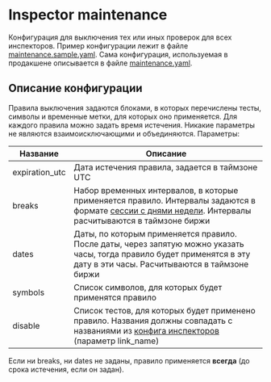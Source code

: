 # Inspector maintenance

Конфигурация для выключения тех или иных проверок для всех инспекторов. Пример конфигурации лежит в файле [maintenance.sample.yaml](https://xgit.tradingview.com/amerzlenko/inspector-maintenance/blob/master/maintenance.sample.yaml). Сама конфигурация, используемая в продакшене описывается в файле [maintenance.yaml](https://xgit.tradingview.com/amerzlenko/inspector-maintenance/blob/master/maintenance.yaml).

## Описание конфигурации

Правила выключения задаются блоками, в которых перечислены тесты, символы и временные метки, для которых оно применяется. Для каждого правила можно задать время истечения. Никакие параметры не являются взаимоисключающими и объединяются.
Параметры:

|Название|Описание|
|----|----|
|expiration_utc|Дата истечения правила, задается в таймзоне UTC|
|breaks|Набор временных интервалов, в которые применяется правило. Интервалы задаются в формате [сессии с днями недели](https://xwiki.tradingview.com/display/tss/Session+Specification#SessionSpecification-%D0%A1%D0%B5%D1%81%D1%81%D0%B8%D1%8F%D1%81%D1%83%D0%BA%D0%B0%D0%B7%D0%B0%D0%BD%D0%B8%D0%B5%D0%BC%D0%B4%D0%BD%D0%B5%D0%B9%D0%BD%D0%B5%D0%B4%D0%B5%D0%BB%D0%B8%281%D0%B2%D0%BE%D1%81%D0%BA%D1%80%D0%B5%D1%81%D0%B5%D0%BD%D1%8C%D0%B5%2C2%D0%BF%D0%BE%D0%BD%D0%B5%D0%B4%D0%B5%D0%BB%D1%8C%D0%BD%D0%B8%D0%BA%2C...7%D1%81%D1%83%D0%B1%D0%B1%D0%BE%D1%82%D0%B0%29). Интервалы расчитываются в таймзоне биржи|
|dates|Даты, по которым применяется правило. После даты, через запятую можно указать часы, тогда правило будет применятся в эту дату в эти часы. Расчитываются в таймзоне биржи|
|symbols|Список символов, для которых будет применятся правило|
|disable|Список тестов, для которых будет применено правило. Названия должны совпадать с названиями из [конфига инспекторов](https://xgit.tradingview.com/tv/inspector/blob/master/config.json) (параметр link_name)|

Если ни breaks, ни dates не заданы, правило применяется **всегда** (до срока истечения, если он задан).